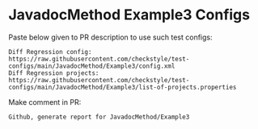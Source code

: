 # JavadocMethod Example3 Configs
Paste below given to PR description to use such test configs:
```
Diff Regression config: https://raw.githubusercontent.com/checkstyle/test-configs/main/JavadocMethod/Example3/config.xml
Diff Regression projects: https://raw.githubusercontent.com/checkstyle/test-configs/main/JavadocMethod/Example3/list-of-projects.properties
```
Make comment in PR:
```
Github, generate report for JavadocMethod/Example3
```

